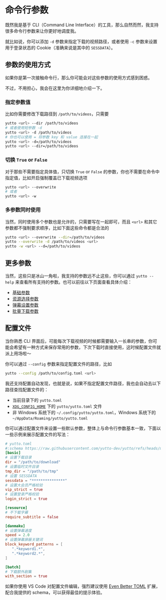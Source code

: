 # 命令行参数

既然我是基于 CLI（Command Line Interface）的工具，那么自然而然，我支持很多命令行参数来让你更好地调度我。

就比如说，你可以添加 `-d` 参数来指定下载的视频路径，或者使用 `-c` 参数来设置用于登录状态的 Cookie（准确来说是其中的 `SESSDATA`）。

## 参数的使用方式

如果你是第一次接触命令行，那么你可能会对这些参数的使用方式感到困惑。

不过，不用担心，我会在这里为你详细地介绍一下。

### 指定参数值

比如你需要修改下载路径到 `/path/to/videos`，只需要

```bash
yutto <url> --dir /path/to/videos
# 或者使用短参数 -d
yutto <url> -d /path/to/videos
# 你也可以使用 = 将参数 key 和 value 连接在一起
yutto <url> -d=/path/to/videos
yutto <url> --dir=/path/to/videos
```

### 切换 `True` or `False`

对于那些不需要指定具体值，只切换 `True` or `False` 的参数，你也不需要在命令中指定值，比如开启强制覆盖已下载视频选项

```bash
yutto <url> --overwrite
# 或者
yutto <url> -w
```

### 多参数同时使用

当然，同时使用多个参数也是允许的，只需要写在一起即可，而且 `<url>` 和其它参数都不强制要求顺序，比如下面这些命令都是合法的

```bash
yutto <url> --overwrite --dir=/path/to/videos
yutto --overwrite -d /path/to/videos <url>
yutto -w <url> --d=/path/to/videos
```

## 更多参数

当然，这些只是冰山一角啦，我支持的参数远不止这些，你可以通过 `yutto --help` 来查看所有支持的参数。也可以前往以下页面查看具体介绍：

- [基础参数](./basic)
- [资源选择参数](./resource)
- [弹幕设置参数](./danmaku) <Badge text="Experimental" type="warning"/>
- [批量下载参数](./batch)

## 配置文件 <Badge text="Experimental" type="warning"/>

当你熟悉 CLI 界面后，可能每次下载视频的时候都需要输入一长串的参数，你可能会希望有一种方式来保存常用的参数，下次下载时直接使用，这时候配置文件就派上用场啦～

你可以通过 `--config` 参数来指定配置文件的路径，比如

```bash
yutto --config /path/to/config.toml <url>
```

我还支持配置自动发现，也就是说，如果不指定配置文件路径，我也会自动去以下路径查找配置文件的：

- 当前目录下的 `yutto.toml`
- [`XDG_CONFIG_HOME`](https://specifications.freedesktop.org/basedir-spec/latest/) 下的 `yutto/yutto.toml` 文件
- 非 Windows 系统下的 `~/.config/yutto/yutto.toml`，Windows 系统下的 `~/AppData/Roaming/yutto/yutto.toml`

你可以通过配置文件来设置一些默认参数，整体上与命令行参数基本一致，下面以一些示例来展示配置文件的写法：

```toml
# yutto.toml
#:schema https://raw.githubusercontent.com/yutto-dev/yutto/refs/heads/main/schemas/config.json
[basic]
# 设置下载目录
dir = "/path/to/download"
# 设置临时文件目录
tmp_dir = "/path/to/tmp"
# 设置 SESSDATA
sessdata = "***************"
# 设置大会员严格校验
vip_strict = true
# 设置登录严格校验
login_strict = true

[resource]
# 不下载字幕
require_subtitle = false

[danmaku]
# 设置弹幕速度
speed = 2.0
# 设置弹幕屏蔽关键词
block_keyword_patterns = [
   ".*keyword1.*",
   ".*keyword2.*",
]

[batch]
# 下载额外剧集
with_section = true
```

如果你使用 VS Code 对配置文件编辑，强烈建议使用 [Even Better TOML](https://marketplace.visualstudio.com/items?itemName=tamasfe.even-better-toml) 扩展，配合我提供的 schema，可以获得最佳的提示体验。
